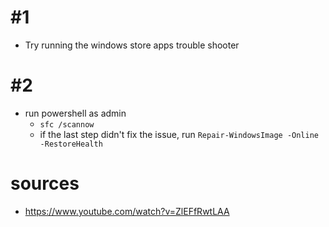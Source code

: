 # #1
- Try running the windows store apps trouble shooter

# #2
- run powershell as admin
  - ```sfc /scannow```
  - if the last step didn't fix the issue, run ```Repair-WindowsImage -Online -RestoreHealth```

# sources
- https://www.youtube.com/watch?v=ZlEFfRwtLAA
